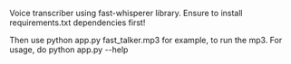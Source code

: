 Voice transcriber using fast-whisperer library. Ensure to install requirements.txt dependencies first!

Then use python app.py fast_talker.mp3 for example, to run the mp3. For usage, do python app.py --help
